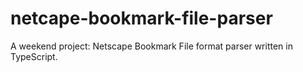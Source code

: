# netcape-bookmark-file-parser
A weekend project: Netscape Bookmark File format parser written in TypeScript.

